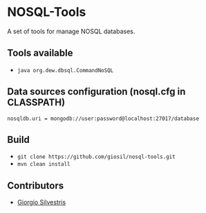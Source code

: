 # NOSQL-Tools

A set of tools for manage NOSQL databases.

## Tools available

- `java org.dew.dbsql.CommandNoSQL`


## Data sources configuration (nosql.cfg in CLASSPATH)

```
nosqldb.uri = mongodb://user:password@localhost:27017/database
```

## Build

- `git clone https://github.com/giosil/nosql-tools.git`
- `mvn clean install`

## Contributors

* [Giorgio Silvestris](https://github.com/giosil)
